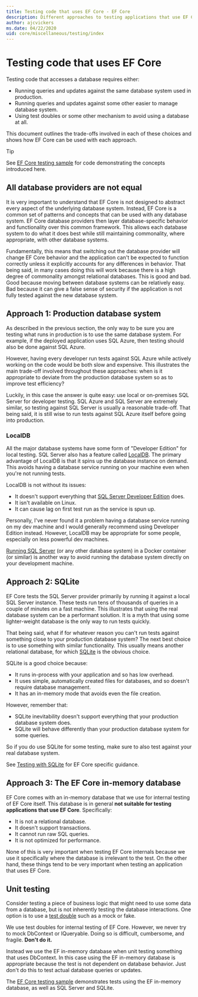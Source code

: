 ```yaml
---
title: Testing code that uses EF Core - EF Core
description: Different approaches to testing applications that use EF Core
author: ajcvickers
ms.date: 04/22/2020
uid: core/miscellaneous/testing/index
---
```

# Testing code that uses EF Core

Testing code that accesses a database requires either:
* Running queries and updates against the same database system used in production.
* Running queries and updates against some other easier to manage database system.
* Using test doubles or some other mechanism to avoid using a database at all.

This document outlines the trade-offs involved in each of these choices and shows how EF Core can be used with each approach.  

> [!TIP]
> See [EF Core testing sample](xref:core/miscellaneous/testing/testing-sample) for code demonstrating the concepts introduced here. 

## All database providers are not equal

It is very important to understand that EF Core is not designed to abstract every aspect of the underlying database system.
Instead, EF Core is a common set of patterns and concepts that can be used with any database system.
EF Core database providers then layer database-specific behavior and functionality over this common framework.
This allows each database system to do what it does best while still maintaining commonality, where appropriate, with other database systems. 

Fundamentally, this means that switching out the database provider will change EF Core behavior and the application can't be expected to function correctly unless it explicitly accounts for any differences in behavior.
That being said, in many cases doing this will work because there is a high degree of commonality amongst relational databases.
This is good and bad.
Good because moving between database systems can be relatively easy.
Bad because it can give a false sense of security if the application is not fully tested against the new database system.  

## Approach 1: Production database system

As described in the previous section, the only way to be sure you are testing what runs in production is to use the same database system.
For example, if the deployed application uses SQL Azure, then testing should also be done against SQL Azure.

However, having every developer run tests against SQL Azure while actively working on the code would be both slow and expensive.
This illustrates the main trade-off involved throughout these approaches: when is it appropriate to deviate from the production database system so as to improve test efficiency?

Luckily, in this case the answer is quite easy: use local or on-premises SQL Server for developer testing.
SQL Azure and SQL Server are extremely similar, so testing against SQL Server is usually a reasonable trade-off.
That being said, it is still wise to run tests against SQL Azure itself before going into production.
 
### LocalDB 

All the major database systems have some form of "Developer Edition" for local testing.
SQL Server also has a feature called [LocalDB](/sql/database-engine/configure-windows/sql-server-express-localdb?view=sql-server-ver15).
The primary advantage of LocalDB is that it spins up the database instance on demand.
This avoids having a database service running on your machine even when you're not running tests.

LocalDB is not without its issues:
* It doesn't support everything that [SQL Server Developer Edition](/sql/sql-server/editions-and-components-of-sql-server-2016?view=sql-server-ver15) does.
* It isn't available on Linux.
* It can cause lag on first test run as the service is spun up.

Personally, I've never found it a problem having a database service running on my dev machine and I would generally recommend using Developer Edition instead.
However, LocalDB may be appropriate for some people, especially on less powerful dev machines.

[Running SQL Server](/sql/linux/quickstart-install-connect-docker?view=sql-server-ver15) (or any other database system) in a Docker container (or similar) is another way to avoid running the database system directly on your development machine.  

## Approach 2: SQLite

EF Core tests the SQL Server provider primarily by running it against a local SQL Server instance.
These tests run tens of thousands of queries in a couple of minutes on a fast machine.
This illustrates that using the real database system can be a performant solution.
It is a myth that using some lighter-weight database is the only way to run tests quickly.

That being said, what if for whatever reason you can't run tests against something close to your production database system?
The next best choice is to use something with similar functionality.
This usually means another relational database, for which [SQLite](https://sqlite.org/index.html) is the obvious choice.

SQLite is a good choice because:
* It runs in-process with your application and so has low overhead.
* It uses simple, automatically created files for databases, and so doesn't require database management.
* It has an in-memory mode that avoids even the file creation.

However, remember that:
* SQLite inevitability doesn't support everything that your production database system does.
* SQLite will behave differently than your production database system for some queries.

So if you do use SQLite for some testing, make sure to also test against your real database system.

See [Testing with SQLite](xref:core/miscellaneous/testing/sqlite) for EF Core specific guidance. 

## Approach 3: The EF Core in-memory database

EF Core comes with an in-memory database that we use for internal testing of EF Core itself.
This database is in general **not suitable for testing applications that use EF Core**. Specifically:

* It is not a relational database.
* It doesn't support transactions.
* It cannot run raw SQL queries.
* It is not optimized for performance.

None of this is very important when testing EF Core internals because we use it specifically where the database is irrelevant to the test.
On the other hand, these things tend to be very important when testing an application that uses EF Core.

## Unit testing

Consider testing a piece of business logic that might need to use some data from a database, but is not inherently testing the database interactions.
One option is to use a [test double](https://en.wikipedia.org/wiki/Test_double) such as a mock or fake.

We use test doubles for internal testing of EF Core.
However, we never try to mock DbContext or IQueryable.
Doing so is difficult, cumbersome, and fragile.
**Don't do it.**

Instead we use the EF in-memory database when unit testing something that uses DbContext.
In this case using the EF in-memory database is appropriate because the test is not dependent on database behavior.
Just don't do this to test actual database queries or updates.   

The [EF Core testing sample](xref:core/miscellaneous/testing/testing-sample) demonstrates tests using the EF in-memory database, as well as SQL Server and SQLite. 
